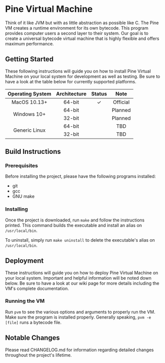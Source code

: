 # Pine Virtual Machine

Think of it like JVM but with as little abstraction as possible like C. The Pine VM creates a runtime environment for its own bytecode. This program provides computer users a second layer to their system. Our goal is to create a universal bytecode virtual machine that is highly flexible and offers maximum performance.

## Getting Started

These following instructions will guide you on how to install Pine Virtual Machine on your local system for development as well as testing. Be sure to have a look at the table below for currently supported platforms.

<table>
    <thead>
        <tr>
            <th>Operating System</th>
            <th>Architecture</th>
            <th>Status</th>
            <th>Note</th>
        </tr>
    </thread>
    <tbody>
        <tr>
            <td align="center">MacOS 10.13+</td>
            <td align="center">64-bit</td>
            <td align="center">&#10003;</td>
            <td align="center">Official</td>
        </tr>
        <tr>
            <td rowspan=2 align="center">Windows 10+</td>
            <td align="center">64-bit</td>
            <td></td>
            <td align="center">Planned</td>
        </tr>
        <tr>
            <td align="center">32-bit</td>
            <td></td>
            <td align="center">Planned</td>
        </tr>
        <tr>
            <td rowspan=2 align="center">Generic Linux</td>
            <td align="center">64-bit</td>
            <td></td>
            <td align="center">TBD</td>
        </tr>
        <tr>
            <td align="center">32-bit</td>
            <td></td>
            <td align="center">TBD</td>
        </tr>
    </tbody>
</table>

## Build Instructions

### Prerequisites

Before installing the project, please have the following programs installed:
* git
* gcc
* GNU make

### Installing

Once the project is downloaded, run `make` and follow the instructions printed. This command builds the executable and install an alias on `/usr/local/bin`.

To uninstall, simply run `make uninstall` to delete the executable's alias on `/usr/local/bin`.

## Deployment

These instructions will guide you on how to deploy Pine Virtual Machine on your local system. Important and helpful information will be noted down below. Be sure to have a look at our wiki page for more details including the VM's complete documentation.

### Running the VM

Run `pvm` to see the various options and arguments to properly run the VM. Make sure the program is installed properly. Generally speaking, `pvm -e [file]` runs a bytecode file.

## Notable Changes

Please read CHANGELOG.md for information regarding detailed changes throughout the project's lifetime.
